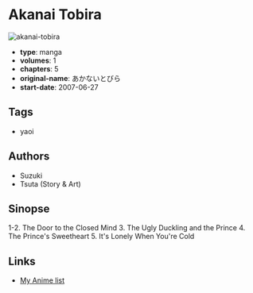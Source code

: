 # Akanai Tobira

![akanai-tobira](https://cdn.myanimelist.net/images/manga/1/81906.jpg)

-   **type**: manga
-   **volumes**: 1
-   **chapters**: 5
-   **original-name**: あかないとびら
-   **start-date**: 2007-06-27

## Tags

-   yaoi

## Authors

-   Suzuki
-   Tsuta (Story & Art)

## Sinopse

1-2. The Door to the Closed Mind 3. The Ugly Duckling and the Prince 4. The Prince's Sweetheart 5. It's Lonely When You're Cold

## Links

-   [My Anime list](https://myanimelist.net/manga/5095/Akanai_Tobira)
